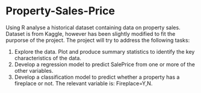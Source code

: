 # Property-Sales-Price
Using R analyse a historical dataset containing data on property sales. Dataset is from Kaggle, however has been slightly modified to fit the purporse of the project.
The project will try to address the following tasks:
1. Explore the data. Plot and produce summary statistics to identify the key characteristics of the data.
2. Develop a regression model to predict SalePrice from one or more of the other variables.
3. Develop a classification model to predict whether a property has a fireplace or not. The relevant variable is: Fireplace=Y,N.
